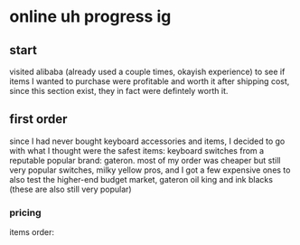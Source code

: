 # online uh progress ig

## start
visited alibaba (already used a couple times, okayish experience) to see if items I wanted to purchase were profitable and worth it after shipping cost, 
since this section exist, they in fact were defintely worth it.

## first order
since I had never bought keyboard accessories and items, I decided to go with what I thought were the safest items: keyboard switches from a reputable 
popular brand: gateron. most of my order was cheaper but still very popular switches, milky yellow pros, and I got a few expensive ones to also test 
the higher-end budget market, gateron oil king and ink blacks (these are also still very popular)

### pricing
items order: 


